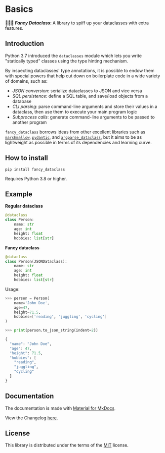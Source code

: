# Basics

🤵🏻‍♂️ ***Fancy Dataclass***: A library to spiff up your dataclasses with extra features.

## Introduction

Python 3.7 introduced the `dataclasses` module which lets you write "statically typed" classes using the type hinting mechanism.

By inspecting dataclasses' type annotations, it is possible to endow them with special powers that help cut down on boilerplate code in a wide variety of domains, such as:

- *JSON conversion*: serialize dataclasses to JSON and vice versa
- *SQL persistence*: define a SQL table, and save/load objects from a database
- *CLI parsing*: parse command-line arguments and store their values in a dataclass, then use them to execute your main program logic
- *Subprocess calls*: generate command-line arguments to be passed to another program

`fancy_dataclass` borrows ideas from other excellent libraries such as [`marshmallow`](https://marshmallow.readthedocs.io/en/stable/), [`pydantic`](https://docs.pydantic.dev/latest), and [`argparse_dataclass`](https://github.com/mivade/argparse_dataclass), but it aims to be as lightweight as possible in terms of its dependencies and learning curve.

## How to install

```pip install fancy_dataclass```

Requires Python 3.8 or higher.

## Example

**Regular dataclass**

```python
@dataclass
class Person:
    name: str
    age: int
    height: float
    hobbies: list[str]
```

**Fancy dataclass**

```python
@dataclass
class Person(JSONDataclass):
    name: str
    age: int
    height: float
    hobbies: list[str]
```

Usage:

```python
>>> person = Person(
    name='John Doe',
    age=47,
    height=71.5,
    hobbies=['reading', 'juggling', 'cycling']
)

>>> print(person.to_json_string(indent=2))

{
  "name": "John Doe",
  "age": 47,
  "height": 71.5,
  "hobbies": [
    "reading",
    "juggling",
    "cycling"
  ]
}
```

## Documentation

The documentation is made with [Material for MkDocs](https://squidfunk.github.io/mkdocs-material).
<!-- TODO: "...and is hosted by ..." -->

View the Changelog [here](CHANGELOG.md).

## License

This library is distributed under the terms of the [MIT](LICENSE.txt) license.
